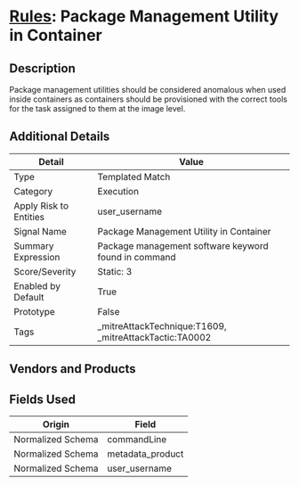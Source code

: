# [Rules](README.md): Package Management Utility in Container

## Description
Package management utilities should be considered anomalous when used inside containers as containers should be provisioned with the correct tools for the task assigned to them at the image level.

## Additional Details
|Detail|Value|
|----|----|
|Type|Templated Match|
|Category|Execution|
|Apply Risk to Entities|user_username|
|Signal Name|Package Management Utility in Container|
|Summary Expression|Package management software keyword found in command|
|Score/Severity|Static: 3|
|Enabled by Default|True|
|Prototype|False|
|Tags|_mitreAttackTechnique:T1609, _mitreAttackTactic:TA0002|
## Vendors and Products


## Fields Used

|Origin|Field|
|----|----|
|Normalized Schema|commandLine|
|Normalized Schema|metadata_product|
|Normalized Schema|user_username|



